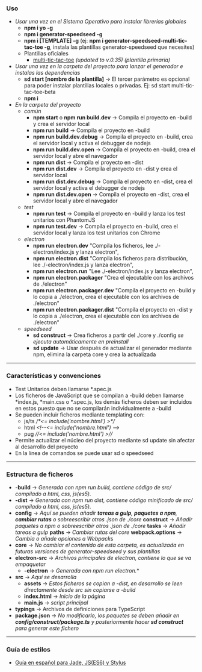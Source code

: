 ### Uso
- *Usar una vez en el Sistema Operativo para instalar librerías globales*
    - **npm i yo -g**
    - **npm i generator-speedseed -g**
    - **npm i [TEMPLATE] -g** (ej: **npm i generator-speedseed-multi-tic-tac-toe -g**, instala las plantillas generator-speedseed que necesites)
    - Plantillas oficiales
        - [multi-tic-tac-toe](https://www.npmjs.com/package/generator-speedseed-multi-tic-tac-toe) *(updated to v.0.35) (plantilla primaria)*
- *Usar una vez en la carpeta del proyecto para lanzar el generador e instalas las dependencias*
    - **sd start [nombre de la plantilla]** -> El tercer parámetro es opcional para poder instalar plantillas locales o privadas. Ej: sd start multi-tic-tac-toe-beta
    - **npm i**
- *En la carpeta del proyecto*
    - *común*
        - **npm start** o **npm run build.dev** -> Compila el proyecto en -build y crea el servidor local
        - **npm run build** -> Compila el proyecto en -build
        - **npm run build.dev.debug** -> Compila el proyecto en -build, crea el servidor local y activa el debugger de nodejs
        - **npm run build.dev.open** -> Compila el proyecto en -build, crea el servidor local y abre el navegador
        - **npm run dist** -> Compila el proyecto en -dist
        - **npm run dist.dev** -> Compila el proyecto en -dist y crea el servidor local
        - **npm run dist.dev.debug** -> Compila el proyecto en -dist, crea el servidor local y activa el debugger de nodejs
        - **npm run dist.dev.open** -> Compila el proyecto en -dist, crea el servidor local y abre el navegador
    - *test*
        - **npm run test** -> Compila el proyecto en -build y lanza los test unitarios con PhantomJS
        - **npm run test.dev** -> Compila el proyecto en -build, crea el servidor local y lanza los test unitarios con Chrome
    - *electron*
        - **npm run electron.dev** "Compila los ficheros, lee ./-electron/index.js y lanza electron",
        - **npm run electron.dist** "Compila los ficheros para distribución, lee ./-electron/index.js y lanza electron",
        - **npm run electron.run** "Lee ./-electron/index.js y lanza electron",
        - **npm run electron.packager** "Crea el ejecutable con los archivos de ./electron"
        - **npm run electron.packager.dev** "Compila el proyecto en -build y lo copia a ./electron, crea el ejecutable con los archivos de ./electron"
        - **npm run electron.packager.dist** "Compila el proyecto en -dist y lo copia a ./electron, crea el ejecutable con los archivos de ./electron"
    - *speedseed*
        - **sd construct** -> Crea ficheros a partir del ./core y ./config *se ejecuta automáticamente en preinstall*
        - **sd update** -> Usar después de actualizar el generador mediante npm, elimina la carpeta core y crea la actualizada

---

### Características y convenciones
- Test Unitarios deben llamarse *.spec.js
- Los ficheros de JavaScript que se compilan a -build deben llamarse *index.js, *main.css o *.spec.js, los demás ficheros deben ser incluidos en estos puesto que no se compilarán individualmente a -build
- Se pueden incluir ficheros mediante templating con:
    - js/ts */\*<= include('nombre.html') >\*/*
    - html *<\!--<= include('nombre.html') -->*
    - pug *//<= include('nombre.html') >//*
- Permite actualizar el núcleo del proyecto mediante sd update sin afectar al desarrollo del proyecto
- En la línea de comandos se puede usar sd o speedseed

---

### Estructura de ficheros
- **-build** -> *Generada con npm run build, contiene código de src/ compilado a html, css, js(es5).*
- **-dist** -> *Generada con npm run dist, contiene código minificado de src/ compilado a html, css, js(es5).*
- **config** -> *Aquí se pueden añadir **tareas a gulp**, **paquetes a npm**, **cambiar rutas** o sobreescribir otros .json de ./core*
    **construct** -> *Añadir paquetes a npm o sobreescribir otros .json de ./core*
    **tasks** -> *Añadir tareas a gulp*
    **paths** -> *Cambiar rutas del core*
    **webpack.options** -> *Cambia o añade opciones a Webpack*s
- **core** -> *No cambiar el contenido de esta carpeta, es actualizada en futuras versiones de generator-speedseed y sus plantillas*
- **electron-src** -> *Archivos principales de electron, contiene lo que se va empaquetar*
    - **-electron** -> *Generada con npm run electron.**
- **src** -> *Aquí se desarrolla*
    - **assets** -> *Estos ficheros se copian a -dist, en desarrollo se leen directamente desde src sin copiarse a -build*
    - **index.html** -> *Inicio de la página*
    - **main.js** -> *script principal*
- **typings** -> Archivos de definiciones para TypeScript
- **package.json** -> *No modificarlo, los paquetes se deben añadir en **config/construct/package.ts** y posteriormente hacer **sd construct** para generar este fichero*

---

### Guía de estilos
- [Guía en español para Jade, JS(ES6) y Stylus](https://github.com/ifedu/cleanly-styleguide)

